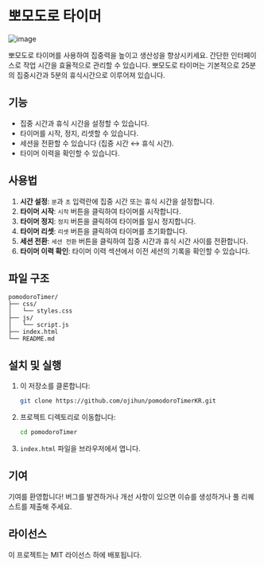 # 뽀모도로 타이머

![image](https://github.com/user-attachments/assets/2db8f8c1-9c7d-4d20-9a31-0e9737aeb550)

뽀모도로 타이머를 사용하여 집중력을 높이고 생산성을 향상시키세요. 간단한 인터페이스로 작업 시간을 효율적으로 관리할 수 있습니다.
뽀모도로 타이머는 기본적으로 25분의 집중시간과 5분의 휴식시간으로 이루어져 있습니다.

## 기능

- 집중 시간과 휴식 시간을 설정할 수 있습니다.
- 타이머를 시작, 정지, 리셋할 수 있습니다.
- 세션을 전환할 수 있습니다 (집중 시간 ↔ 휴식 시간).
- 타이머 이력을 확인할 수 있습니다.

## 사용법

1. **시간 설정**: `분`과 `초` 입력란에 집중 시간 또는 휴식 시간을 설정합니다.
2. **타이머 시작**: `시작` 버튼을 클릭하여 타이머를 시작합니다.
3. **타이머 정지**: `정지` 버튼을 클릭하여 타이머를 일시 정지합니다.
4. **타이머 리셋**: `리셋` 버튼을 클릭하여 타이머를 초기화합니다.
5. **세션 전환**: `세션 전환` 버튼을 클릭하여 집중 시간과 휴식 시간 사이를 전환합니다.
6. **타이머 이력 확인**: 타이머 이력 섹션에서 이전 세션의 기록을 확인할 수 있습니다.

## 파일 구조

```
pomodoroTimer/
├── css/
│   └── styles.css
├── js/
│   └── script.js
├── index.html
└── README.md
```

## 설치 및 실행

1. 이 저장소를 클론합니다:
   ```bash
   git clone https://github.com/ojihun/pomodoroTimerKR.git
   ```
2. 프로젝트 디렉토리로 이동합니다:
   ```bash
   cd pomodoroTimer
   ```
3. `index.html` 파일을 브라우저에서 엽니다.

## 기여

기여를 환영합니다! 버그를 발견하거나 개선 사항이 있으면 이슈를 생성하거나 풀 리퀘스트를 제출해 주세요.

## 라이선스

이 프로젝트는 MIT 라이선스 하에 배포됩니다.
